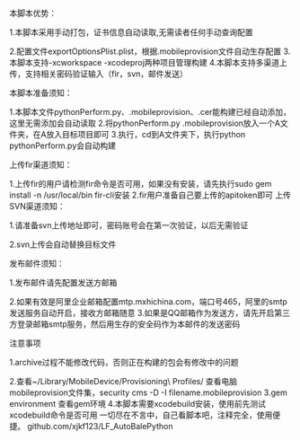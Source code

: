 本脚本优势：

1.本脚本采用手动打包，证书信息自动读取,无需读者任何手动查询配置

2.配置文件exportOptionsPlist.plist，根据.mobileprovision文件自动生存配置
3.本脚本支持-xcworkspace  -xcodeproj两种项目管理构建
4.本脚本支持多渠道上传，支持相关密码验证输入（fir，svn，邮件发送）

本脚本准备须知：

1.本脚本文件pythonPerform.py、.mobileprovision、.cer能构建已经自动添加，这里无需添加会自动读取
2.将pythonPerform.py  .mobileprovision放入一个A文件夹，在A放入目标项目即可
3.执行，cd到A文件夹下，执行python pythonPerform.py会自动构建

上传fir渠道须知：

1.上传fir的用户请检测fir命令是否可用，如果没有安装，请先执行sudo gem install -n /usr/local/bin fir-cli安装
2.fir用户准备自己要上传的apitoken即可
上传SVN渠道须知：

1.请准备svn上传地址即可，密码账号会在第一次验证，以后无需验证

2.svn上传会自动替换目标文件

发布邮件须知：

1.发布邮件请先配置发送方邮箱

2.如果有效是阿里企业邮箱配置mtp.mxhichina.com，端口号465，阿里的smtp发送服务自动开启，接收方邮箱随意
3.如果是QQ邮箱作为发送方，请先开启第三方登录邮箱smtp服务，然后用生存的安全码作为本邮件的发送密码

注意事项

1.archive过程不能修改代码，否则正在构建的包会有修改中的问题

2.查看~/Library/MobileDevice/Provisioning\ Profiles/  查看电脑mobileprovision文件集，security cms -D -I  filename.mobileprovision
3.gem environment  查看gem环境
4.本脚本需要xcodebuild安装，使用前先测试xcodebuild命令是否可用
一切尽在不言中，自己看脚本吧，注释完全，使用便捷。
github.com/xjkf123/LF_AutoBalePython
